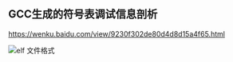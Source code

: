## GCC生成的符号表调试信息剖析

https://wenku.baidu.com/view/9230f302de80d4d8d15a4f65.html

![elf 文件格式](https://i.stack.imgur.com/xkGtg.jpg)
